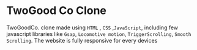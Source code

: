 # TwoGood Co Clone 

TwoGoodCo. clone made using  `HTML` , `CSS` ,`JavaScript`, including few javascript libraries like `Gsap`, `Locomotive motion`, `TriggerScrolling`, `Smooth Scrolling`. The website is fully responsive for every devices
